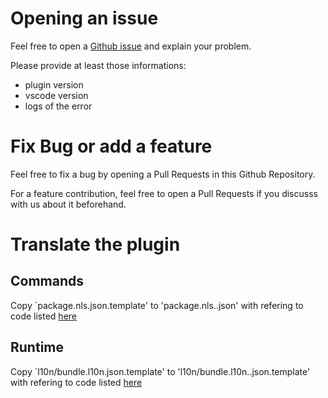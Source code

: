 # Opening an issue

Feel free to open a [Github issue](https://github.com/outscale-dev/vscode-osc-viewer/issues) and explain your problem.

Please provide at least those informations:
- plugin version
- vscode version
- logs of the error

# Fix Bug or add a feature

Feel free to fix a bug by opening a Pull Requests in this Github Repository.

For a feature contribution, feel free to open a Pull Requests if you discusss with us about it beforehand.

# Translate the plugin
## Commands
Copy `package.nls.json.template' to 'package.nls.<language>.json' with <language> refering to code listed [here](https://en.wikipedia.org/wiki/List_of_ISO_639-1_codes)

## Runtime
Copy `l10n/bundle.l10n.json.template' to 'l10n/bundle.l10n.<language>.json.template' with <language> refering to code listed [here](https://en.wikipedia.org/wiki/List_of_ISO_639-1_codes)

